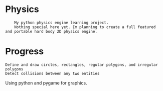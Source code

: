 # Physics
        My python physics engine learning project. 
        Nothing special here yet. Im planning to create a full featured and portable hard body 2D physics engine.

# Progress
	Define and draw circles, rectangles, regular polygons, and irregular polygons
	Detect collisions between any two entities

Using python and pygame for graphics.
